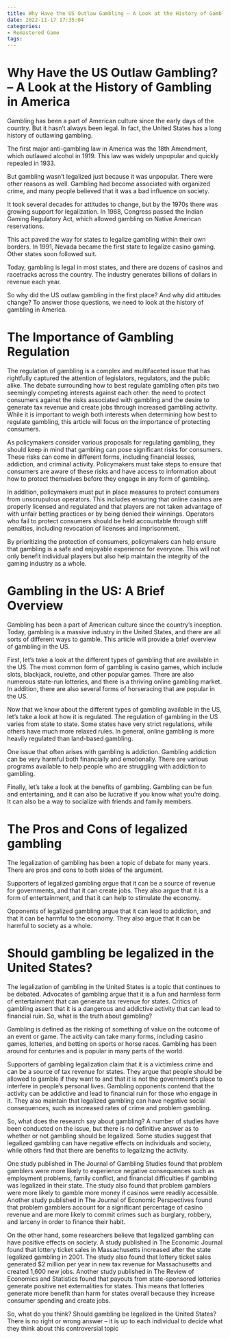 ```yaml
---
title: Why Have the US Outlaw Gambling – A Look at the History of Gambling in America
date: 2022-11-17 17:35:04
categories:
- Remastered Game
tags:
---
```



#  Why Have the US Outlaw Gambling? – A Look at the History of Gambling in America

Gambling has been a part of American culture since the early days of the country. But it hasn’t always been legal. In fact, the United States has a long history of outlawing gambling.

The first major anti-gambling law in America was the 18th Amendment, which outlawed alcohol in 1919. This law was widely unpopular and quickly repealed in 1933.

But gambling wasn’t legalized just because it was unpopular. There were other reasons as well. Gambling had become associated with organized crime, and many people believed that it was a bad influence on society.

It took several decades for attitudes to change, but by the 1970s there was growing support for legalization. In 1988, Congress passed the Indian Gaming Regulatory Act, which allowed gambling on Native American reservations.

This act paved the way for states to legalize gambling within their own borders. In 1991, Nevada became the first state to legalize casino gaming. Other states soon followed suit.

Today, gambling is legal in most states, and there are dozens of casinos and racetracks across the country. The industry generates billions of dollars in revenue each year.

So why did the US outlaw gambling in the first place? And why did attitudes change? To answer those questions, we need to look at the history of gambling in America.

#  The Importance of Gambling Regulation

The regulation of gambling is a complex and multifaceted issue that has rightfully captured the attention of legislators, regulators, and the public alike. The debate surrounding how to best regulate gambling often pits two seemingly competing interests against each other: the need to protect consumers against the risks associated with gambling and the desire to generate tax revenue and create jobs through increased gambling activity. While it is important to weigh both interests when determining how best to regulate gambling, this article will focus on the importance of protecting consumers.

As policymakers consider various proposals for regulating gambling, they should keep in mind that gambling can pose significant risks for consumers. These risks can come in different forms, including financial losses, addiction, and criminal activity. Policymakers must take steps to ensure that consumers are aware of these risks and have access to information about how to protect themselves before they engage in any form of gambling.

In addition, policymakers must put in place measures to protect consumers from unscrupulous operators. This includes ensuring that online casinos are properly licensed and regulated and that players are not taken advantage of with unfair betting practices or by being denied their winnings. Operators who fail to protect consumers should be held accountable through stiff penalties, including revocation of licenses and imprisonment.

By prioritizing the protection of consumers, policymakers can help ensure that gambling is a safe and enjoyable experience for everyone. This will not only benefit individual players but also help maintain the integrity of the gaming industry as a whole.

#  Gambling in the US: A Brief Overview

Gambling has been a part of American culture since the country’s inception. Today, gambling is a massive industry in the United States, and there are all sorts of different ways to gamble. This article will provide a brief overview of gambling in the US.

First, let’s take a look at the different types of gambling that are available in the US. The most common form of gambling is casino games, which include slots, blackjack, roulette, and other popular games. There are also numerous state-run lotteries, and there is a thriving online gambling market. In addition, there are also several forms of horseracing that are popular in the US.

Now that we know about the different types of gambling available in the US, let’s take a look at how it is regulated. The regulation of gambling in the US varies from state to state. Some states have very strict regulations, while others have much more relaxed rules. In general, online gambling is more heavily regulated than land-based gambling.

One issue that often arises with gambling is addiction. Gambling addiction can be very harmful both financially and emotionally. There are various programs available to help people who are struggling with addiction to gambling.

Finally, let’s take a look at the benefits of gambling. Gambling can be fun and entertaining, and it can also be lucrative if you know what you’re doing. It can also be a way to socialize with friends and family members.

#  The Pros and Cons of legalized gambling

The legalization of gambling has been a topic of debate for many years. There are pros and cons to both sides of the argument.

Supporters of legalized gambling argue that it can be a source of revenue for governments, and that it can create jobs. They also argue that it is a form of entertainment, and that it can help to stimulate the economy.

Opponents of legalized gambling argue that it can lead to addiction, and that it can be harmful to the economy. They also argue that it can be harmful to society as a whole.

#  Should gambling be legalized in the United States?

The legalization of gambling in the United States is a topic that continues to be debated. Advocates of gambling argue that it is a fun and harmless form of entertainment that can generate tax revenue for states. Critics of gambling assert that it is a dangerous and addictive activity that can lead to financial ruin. So, what is the truth about gambling?

Gambling is defined as the risking of something of value on the outcome of an event or game. The activity can take many forms, including casino games, lotteries, and betting on sports or horse races. Gambling has been around for centuries and is popular in many parts of the world.

Supporters of gambling legalization claim that it is a victimless crime and can be a source of tax revenue for states. They argue that people should be allowed to gamble if they want to and that it is not the government’s place to interfere in people’s personal lives. Gambling opponents contend that the activity can be addictive and lead to financial ruin for those who engage in it. They also maintain that legalized gambling can have negative social consequences, such as increased rates of crime and problem gambling.

So, what does the research say about gambling? A number of studies have been conducted on the issue, but there is no definitive answer as to whether or not gambling should be legalized. Some studies suggest that legalized gambling can have negative effects on individuals and society, while others find that there are benefits to legalizing the activity.

One study published in The Journal of Gambling Studies found that problem gamblers were more likely to experience negative consequences such as employment problems, family conflict, and financial difficulties if gambling was legalized in their state. The study also found that problem gamblers were more likely to gamble more money if casinos were readily accessible. Another study published in The Journal of Economic Perspectives found that problem gamblers account for a significant percentage of casino revenue and are more likely to commit crimes such as burglary, robbery, and larceny in order to finance their habit.

On the other hand, some researchers believe that legalized gambling can have positive effects on society. A study published in The Economic Journal found that lottery ticket sales in Massachusetts increased after the state legalized gambling in 2001. The study also found that lottery ticket sales generated $2 million per year in new tax revenue for Massachusetts and created 1,600 new jobs. Another study published in The Review of Economics and Statistics found that payouts from state-sponsored lotteries generate positive net externalities for states. This means that lotteries generate more benefit than harm for states overall because they increase consumer spending and create jobs.

So, what do you think? Should gambling be legalized in the United States? There is no right or wrong answer – it is up to each individual to decide what they think about this controversial topic